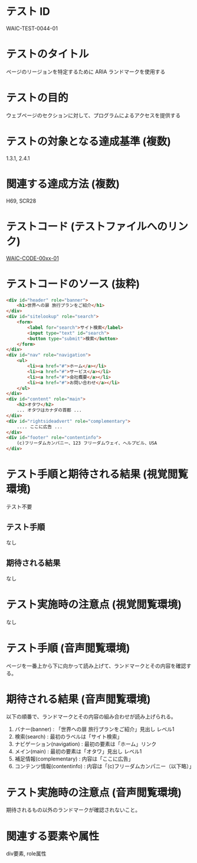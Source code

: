 # テスト ID
WAIC-TEST-0044-01

# テストのタイトル
ページのリージョンを特定するために ARIA ランドマークを使用する

# テストの目的

ウェブページのセクションに対して、プログラムによるアクセスを提供する

# テストの対象となる達成基準 (複数)
1.3.1, 2.4.1

# 関連する達成方法 (複数)
H69, SCR28

# テストコード (テストファイルへのリンク)
[WAIC-CODE-00xx-01](https://waic.github.io/as_test/WAIC-CODE/WAIC-CODE-00xx-01.html)

# テストコードのソース (抜粋)
```HTML
<div id="header" role="banner">
    <h1>世界への扉 旅行プランをご紹介</h1>
</div>
<div id="sitelookup" role="search">
    <form>
        <label for="search">サイト検索</label>
        <input type="text" id="search">
        <button type="submit">検索</button>
    </form>
</div>
<div id="nav" role="navigation">
    <ul>
        <li><a href="#">ホーム</a></li>
        <li><a href="#">サービス</a></li>
        <li><a href="#">会社概要</a></li>
        <li><a href="#">お問い合わせ</a></li>
    </ul>
</div>
<div id="content" role="main">
    <h2>オタワ</h2>
    ... オタワはカナダの首都 ...
</div>
<div id="rightsideadvert" role="complementary">
    .... ここに広告 ...
</div>
<div id="footer" role="contentinfo">
    (c)フリーダムカンパニー、123 フリーダムウェイ、ヘルプビル、USA
</div>
```

# テスト手順と期待される結果 (視覚閲覧環境)

テスト不要

## テスト手順

なし

## 期待される結果

なし

# テスト実施時の注意点 (視覚閲覧環境)

なし

# テスト手順 (音声閲覧環境)

ページを一番上から下に向かって読み上げて、ランドマークとその内容を確認する。

# 期待される結果 (音声閲覧環境)

以下の順番で、ランドマークとその内容の組み合わせが読み上げられる。

1. バナー(banner) : 「世界への扉 旅行プランをご紹介」見出し レベル1
2. 検索(search) : 最初のラベルは「サイト検索」
3. ナビゲーション(navigation) : 最初の要素は「ホーム」リンク
4. メイン(main) : 最初の要素は「オタワ」見出し レベル1
5. 補足情報(complementary) : 内容は「ここに広告」
6. コンテンツ情報(contentinfo) : 内容は「(c)フリーダムカンパニー（以下略）」

# テスト実施時の注意点 (音声閲覧環境)

期待されるもの以外のランドマークが確認されないこと。

# 関連する要素や属性
div要素, role属性